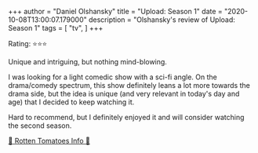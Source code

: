 +++
author = "Daniel Olshansky"
title = "Upload: Season 1"
date = "2020-10-08T13:00:07.179000"
description = "Olshansky's review of Upload: Season 1"
tags = [
    "tv",
]
+++

Rating: ⭐⭐⭐

Unique and intriguing, but nothing mind-blowing.

I was looking for a light comedic show with a sci-fi angle. On the drama/comedy spectrum, this show definitely leans a lot more towards the drama side, but the idea is unique (and very relevant in today's day and age) that I decided to keep watching it.

Hard to recommend, but I definitely enjoyed it and will consider watching the second season.

[🍅 Rotten Tomatoes Info 🍅](https://www.rottentomatoes.com//tv/upload/s01)